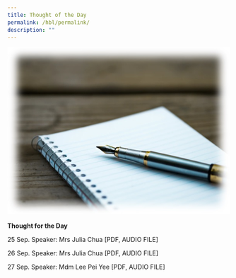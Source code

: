 ```yaml
---
title: Thought of the Day
permalink: /hbl/permalink/
description: ""
---
```

![](/images/totd2023.jpg)

**Thought for the Day**

25 Sep. Speaker: Mrs Julia Chua
[PDF, AUDIO FILE]

26 Sep. Speaker: Mrs Julia Chua
[PDF, AUDIO FILE]

27 Sep. Speaker: Mdm Lee Pei Yee
[PDF, AUDIO FILE]